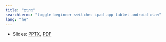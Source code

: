 ```yaml
---
title: "מתגים"
searchterms: "toggle beginner switches ipad app tablet android מתגים"
lang: "he"
---
```

 <ul>
 <li class="ng-binding">Slides:
 <a href="translations/he/beginner/Switches.pptx">PPTX</a>,
 <a href="translations/he/beginner/Switches.pdf">PDF</a>
 </li>
 </ul>
